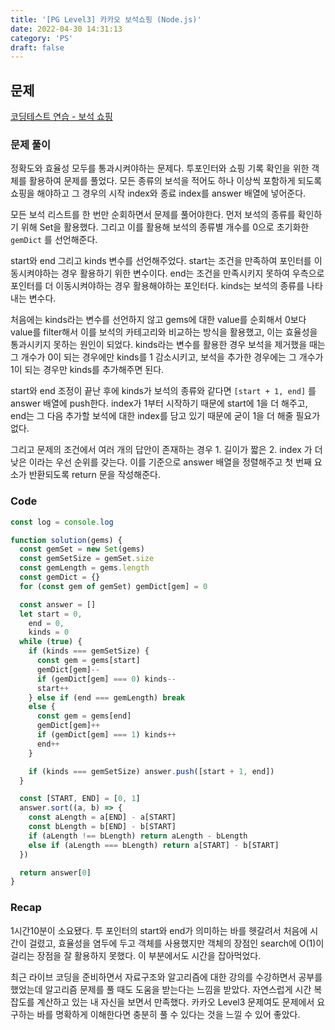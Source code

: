 ```yaml
---
title: '[PG Level3] 카카오 보석쇼핑 (Node.js)'
date: 2022-04-30 14:31:13
category: 'PS'
draft: false
---
```


## 문제

[코딩테스트 연습 - 보석 쇼핑](https://programmers.co.kr/learn/courses/30/lessons/67258?language=javascript)

### 문제 풀이

정확도와 효율성 모두를 통과시켜야하는 문제다. 투포인터와 쇼핑 기록 확인을 위한 객체를 활용하여 문제를 풀었다. 모든 종류의 보석을 적어도 하나 이상씩 포함하게 되도록 쇼핑을 해야하고 그 경우의 시작 index와 종료 index를 answer 배열에 넣어준다.

모든 보석 리스트를 한 번만 순회하면서 문제를 풀어야한다. 먼저 보석의 종류를 확인하기 위해 Set을 활용했다. 그리고 이를 활용해 보석의 종류별 개수를 0으로 초기화한 `gemDict` 를 선언해준다.

start와 end 그리고 kinds 변수를 선언해주었다. start는 조건을 만족하여 포인터를 이동시켜야하는 경우 활용하기 위한 변수이다. end는 조건을 만족시키지 못하여 우측으로 포인터를 더 이동시켜야하는 경우 활용해야하는 포인터다. kinds는 보석의 종류를 나타내는 변수다.

처음에는 kinds라는 변수를 선언하지 않고 gems에 대한 value를 순회해서 0보다 value를 filter해서 이를 보석의 카테고리와 비교하는 방식을 활용했고, 이는 효율성을 통과시키지 못하는 원인이 되었다. kinds라는 변수를 활용한 경우 보석을 제거했을 때는 그 개수가 0이 되는 경우에만 kinds를 1 감소시키고, 보석을 추가한 경우에는 그 개수가 1이 되는 경우만 kinds를 추가해주면 된다.

start와 end 조정이 끝난 후에 kinds가 보석의 종류와 같다면 `[start + 1, end]` 를 answer 배열에 push한다. index가 1부터 시작하기 때문에 start에 1을 더 해주고, end는 그 다음 추가할 보석에 대한 index를 담고 있기 때문에 굳이 1을 더 해줄 필요가 없다.

그리고 문제의 조건에서 여러 개의 답안이 존재하는 경우 1. 길이가 짧은 2. index 가 더 낮은 이라는 우선 순위를 갖는다. 이를 기준으로 answer 배열을 정렬해주고 첫 번째 요소가 반환되도록 return 문을 작성해준다.

### Code

```jsx
const log = console.log

function solution(gems) {
  const gemSet = new Set(gems)
  const gemSetSize = gemSet.size
  const gemLength = gems.length
  const gemDict = {}
  for (const gem of gemSet) gemDict[gem] = 0

  const answer = []
  let start = 0,
    end = 0,
    kinds = 0
  while (true) {
    if (kinds === gemSetSize) {
      const gem = gems[start]
      gemDict[gem]--
      if (gemDict[gem] === 0) kinds--
      start++
    } else if (end === gemLength) break
    else {
      const gem = gems[end]
      gemDict[gem]++
      if (gemDict[gem] === 1) kinds++
      end++
    }

    if (kinds === gemSetSize) answer.push([start + 1, end])
  }

  const [START, END] = [0, 1]
  answer.sort((a, b) => {
    const aLength = a[END] - a[START]
    const bLength = b[END] - b[START]
    if (aLength !== bLength) return aLength - bLength
    else if (aLength === bLength) return a[START] - b[START]
  })

  return answer[0]
}
```

### Recap

1시간10분이 소요됐다. 투 포인터의 start와 end가 의미하는 바를 헷갈려서 처음에 시간이 걸렸고, 효율성을 염두에 두고 객체를 사용했지만 객체의 장점인 search에 O(1)이 걸리는 장점을 잘 활용하지 못했다. 이 부분에서도 시간을 잡아먹었다.

최근 라이브 코딩을 준비하면서 자료구조와 알고리즘에 대한 강의를 수강하면서 공부를 했었는데 알고리즘 문제를 풀 때도 도움을 받는다는 느낌을 받았다. 자연스럽게 시간 복잡도를 계산하고 있는 내 자신을 보면서 만족했다. 카카오 Level3 문제여도 문제에서 요구하는 바를 명확하게 이해한다면 충분히 풀 수 있다는 것을 느낄 수 있어 좋았다.
